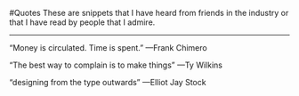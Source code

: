 #Quotes
These are snippets that I have heard from friends in the industry or that I have read by people that I admire.

***

“Money is circulated. Time is spent.”
—Frank Chimero

“The best way to complain is to make things”
—Ty Wilkins

“designing from the type outwards”
—Elliot Jay Stock